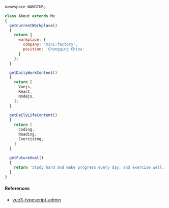 <!--
**WANGIUR/WANGIUR** is a ✨ _special_ ✨ repository because its `README.md` (this file) appears on your GitHub profile.

Here are some ideas to get you started:

- 🔭 I’m currently working on ...
- 🌱 I’m currently learning ...
- 👯 I’m looking to collaborate on ...
- 🤔 I’m looking for help with ...
- 💬 Ask me about ...
- 📫 How to reach me: ...
- 😄 Pronouns: ...
- ⚡ Fun fact: ...
-->

````js
namespace WANGIUR;

class About extends Me
{
  getCurrentWorkplace() 
  {
    return {
      workplace: {
        company: 'mini-factory',
        position: 'Chongqing China'
      }
    };
  }

  getDailyWorkContent()
  {
    return [
      Vuejs,
      React,
      Nodejs,
    ];
  }
  
  getDailyLifeContent()
  {
    return [
      Coding,
      Reading,
      Exercising,
    ]
  }
  
  getFutureGoal()
  {
    return 'Study hard and make progress every day, and exercise well.';
  } 
}
````

#### References

- [vue3-typescript-admin](https://github.com/WANGIUR/vue3-typescript-admin)

